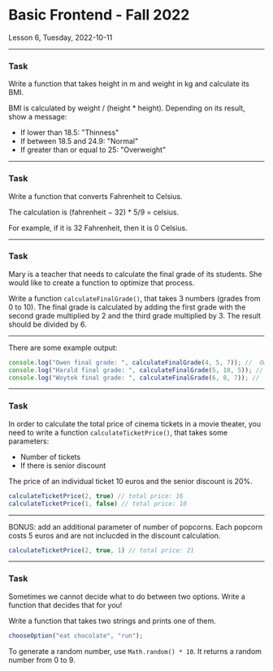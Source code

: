 <!-- .slide: id="lesson6" -->

# Basic Frontend - Fall 2022

Lesson 6, Tuesday, 2022-10-11

---

### Task

Write a function that takes height in m and weight in kg and calculate its BMI.

BMI is calculated by weight / (height * height). Depending on its result, show a message:

- If lower than 18.5: "Thinness"
- If between 18.5 and 24.9:	"Normal"
- If greater than or equal to 25: "Overweight"

---

### Task

Write a function that converts Fahrenheit to Celsius.

The calculation is (fahrenheit − 32) * 5/9 = celsius.

For example, if it is 32 Fahrenheit, then it is 0 Celsius.

---

### Task

Mary is a teacher that needs to calculate the final grade of its students. She would like to create a function to optimize that process.

Write a function `calculateFinalGrade()`, that takes 3 numbers (grades from 0 to 10). The final grade is calculated by adding the first grade with the second grade multiplied by 2 and the third grade multiplied by 3. The result should be divided by 6. 

---

There are some example output:

```js
console.log("Owen final grade: ", calculateFinalGrade(4, 5, 7)); //  Owen final grade: 5.83
console.log("Harald final grade: ", calculateFinalGrade(5, 10, 5)); //  Harald final grade: 6.66
console.log("Woytek final grade: ", calculateFinalGrade(6, 8, 7)); //  Woytek final grade: 7.16
```

---

### Task

In order to calculate the total price of cinema tickets in a movie theater, you need to write a function `calculateTicketPrice()`, that takes some parameters:

- Number of tickets
- If there is senior discount

The price of an individual ticket 10 euros and the senior discount is 20%.

```js
calculateTicketPrice(2, true) // total price: 16
calculateTicketPrice(1, false) // total price: 10
```

---

BONUS: add an additional parameter of number of popcorns. Each popcorn costs 5 euros and are not inclucded in the discount calculation.

```js
calculateTicketPrice(2, true, 1) // total price: 21
```

---

### Task

Sometimes we cannot decide what to do between two options. Write a function that decides that for you!

Write a function that takes two strings and prints one of them.

```js
chooseOption("eat chocolate", "run");
```

To generate a random number, use `Math.random() * 10`. It returns a random number from 0 to 9.
